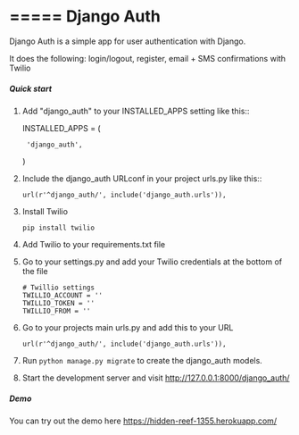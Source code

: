 =====
Django Auth
=====

Django Auth is a simple app for user authentication with Django. 

It does the following: login/logout, register, email + SMS confirmations with Twilio

##### Quick start

1. Add "django_auth" to your INSTALLED_APPS setting like this::

    INSTALLED_APPS = (
        
        'django_auth',
    )

2. Include the django_auth URLconf in your project urls.py like this::

    `url(r'^django_auth/', include('django_auth.urls')),`
    
3. Install Twilio 

    `pip install twilio`

4. Add Twilio to your requirements.txt file

5. Go to your settings.py and add your Twilio credentials at the bottom of the file

    ```
    # Twillio settings
    TWILLIO_ACCOUNT = ''
    TWILLIO_TOKEN = ''
    TWILLIO_FROM = ''
    ```
    
6. Go to your projects main urls.py and add this to your URL 

    `url(r'^django_auth/', include('django_auth.urls')),`


7. Run `python manage.py migrate` to create the django_auth models.


8. Start the development server and visit http://127.0.0.1:8000/django_auth/
   

##### Demo

You can try out the demo here https://hidden-reef-1355.herokuapp.com/